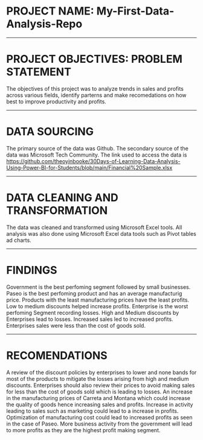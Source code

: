 # PROJECT NAME: My-First-Data-Analysis-Repo

---
# PROJECT OBJECTIVES: PROBLEM STATEMENT
The objectives of this project was to analyze trends in sales and profits across various fields, identify parterns and make recomedations on how best to improve productivity and profits.

---
# DATA SOURCING
The primary source of the data was Github.
The secondary source of the data was Microsoft Tech Community.
The link used to access the data is https://github.com/theoyinbooke/30Days-of-Learning-Data-Analysis-Using-Power-BI-for-Students/blob/main/Financial%20Sample.xlsx

---
# DATA CLEANING AND TRANSFORMATION
The data was cleaned and transformed using Microsoft Excel tools. 
All analysis was also done using Microsoft Excel data tools such as Pivot tables ad charts.

----
# FINDINGS
Government is the best perfoming segment followed by small businesses.
Paseo is the best perfoming product and has an average manufacturig price.
Products with the least manufacturing prices have the least profits.
Low to medium discounts helped increase profits.
Enterprise is the worst perfoming Segment recording losses.
High and Medium discounts by Enterprises lead to losses.
Increased sales led to increased profits.
Enterprises sales were less than the cost of goods sold.

---
# RECOMENDATIONS 
A review of the discount policies by enterprises to lower and none bands for most of the products to mitigate the losses arising from high and medium discounts.
Enterprises should also review their prices to avoid making sales for less than the cost of goods sold which is leading to losses.
An increase in the manufacturing prices of Carreta and Montana which could increase the quality of goods hence increasing sales and profits.
Increase in activity leading to sales such as marketing could lead to a increase in profits.
Optimization of manufacturing cost could lead to increased profits as seen in the case of Paseo.
More business activity from the government will lead to more profits as they are the highest profit making segment.
